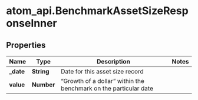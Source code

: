 # atom_api.BenchmarkAssetSizeResponseInner

## Properties
Name | Type | Description | Notes
------------ | ------------- | ------------- | -------------
**_date** | **String** | Date for this asset size record | 
**value** | **Number** | “Growth of a dollar” within the benchmark on the particular date | 


